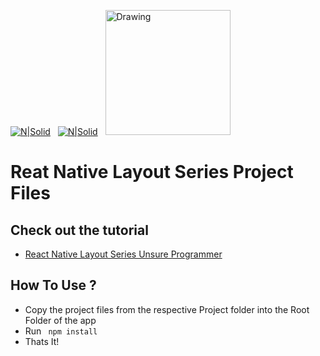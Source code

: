 [![N|Solid](https://lh3.googleusercontent.com/jkTxMR7ApG2qWmMSNqu_ViBiocccj9kZ4SMYlomU--lfshjs5b3Y_93sOku9lni7HWsOR7hP6C5S=w176-h176-n-o)](https://nodesource.com/products/nsolid)&nbsp;&nbsp;
[![N|Solid](https://nativebase.io/assets/img/front-page-icon.png)](https://nodesource.com/products/nsolid)&nbsp;&nbsp;
<img src="https://cdn.rawgit.com/lucasbento/react-native-actions/master/common/media/logo.png" alt="Drawing" style="width: 200px;height"/>

# Reat Native Layout Series Project Files

## Check out the tutorial
	
- [React Native Layout Series Unsure Programmer](https://www.youtube.com/watch?v=cgg1HidN4mQ&list=PLy9JCsy2u97l3tMqxpw5H1ePTR-eJai-4)


## How To Use ? 

- Copy the project files from the respective Project folder into the Root Folder of the app
- Run ``` npm install``` 
- Thats It!
